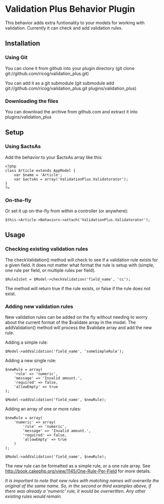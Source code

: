 # Validation Plus Behavior Plugin

This behavior adds extra funtionality to your models for working with validation. Currently it can check and add validation rules.


## Installation

### Using Git

You can clone it from github into your plugin directory (git clone git://github.com/ricog/validation_plus.git)

You can add it as a git submodule (git submodule add git://github.com/ricog/validation_plus.git plugins/validation_plus)

### Downloading the files
You can download the archive from github.com and extract it into plugins/validation_plus


## Setup

### Using $actsAs

Add the behavior to your $actsAs array like this:

	<?php
	class Article extends AppModel {
		var $name = 'Article';
		var $actsAs = array('ValidationPlus.Validatorator');
	}
	?>

### On-the-fly
Or set it up on-the-fly from within a controller (or anywhere):

	$this->Article->Behaviors->attach('ValidationPlus.Validatorator');
	

## Usage

### Checking existing validation rules

The checkValidation() method will check to see if a validation rule exists for a given field. It does not matter what format the rule is setup with (simple, one rule per field, or multiple rules per field).

	$RuleIsSet = $Model->checkValidation('field_name', 'cc');

The method will return true if the rule exists, or false if the rule does not exist.

### Adding new validation rules

New validation rules can be added on the fly without needing to worry about the current format of the $validate array in the model. The addValidation() method will process the $validate array and add the new rule.

Adding a simple rule:

	$Model->addValidation('field_name', 'someSimpleRule');

Adding a new single rule:

	$newRule = array(
		'rule' => 'numeric',
		'message' => 'Invalid amount.',
		'required' => false,
		'allowEmpty' => true
	);

	$Model->addValidation('field_name', $newRule);


Adding an array of one or more rules:

	$newRule = array(
		'numeric' => array(
			'rule' => 'numeric',
			'message' => 'Invalid amount.',
			'required' => false,
			'allowEmpty' => true
		)
	);

	$Model->addValidation('field_name', $newRule);

	
The new rule can be formatted as a simple rule, or a one rule array. See http://book.cakephp.org/view/1145/One-Rule-Per-Field for more details.

_It is important to note that new rules with matching names will overwrite the original of the same name. So, in the second or third examples above, if there was already a 'numeric' rule, it would be overwritten. Any other existing rules would remain._


 